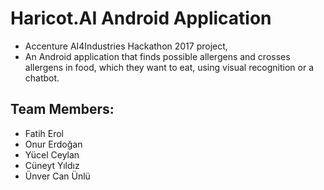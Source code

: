 # Haricot.AI Android Application 

- Accenture AI4Industries Hackathon 2017 project,
- An Android application that finds possible allergens and crosses allergens in food, which they want to eat, using visual recognition or a chatbot.

## Team Members:
- Fatih Erol
- Onur Erdoğan
- Yücel Ceylan
- Cüneyt Yıldız
- Ünver Can Ünlü

